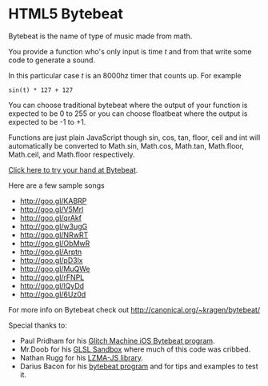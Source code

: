 HTML5 Bytebeat
==============

Bytebeat is the name of type of music made from math.

You provide a function who's only input is time *t* and from that write some code to generate a sound.

In this particular case *t* is an 8000hz timer that counts up. For example

    sin(t) * 127 + 127

You can choose traditional bytebeat where the output of your function is expected to be 0 to 255
or you can choose floatbeat where the output is expected to be -1 to +1.

Functions are just plain JavaScript though sin, cos, tan, floor, ceil and int will automatically be converted
to Math.sin, Math.cos, Math.tan, Math.floor, Math.ceil, and Math.floor respectively.

[Click here to try your hand at Bytebeat](http://greggman.com/downloads/examples/html5bytebeat/html5bytebeat.html).

Here are a few sample songs

* http://goo.gl/KABRP
* http://goo.gl/V5Mrl
* http://goo.gl/qrAkf
* http://goo.gl/w3ugG
* http://goo.gl/NRwRT
* http://goo.gl/ObMwR
* http://goo.gl/Arptn
* http://goo.gl/pD3lx
* http://goo.gl/MuQWe
* http://goo.gl/rFNPL
* http://goo.gl/lQyDd
* http://goo.gl/6Uz0d

For more info on Bytebeat check out <http://canonical.org/~kragen/bytebeat/>

Special thanks to:

* Paul Pridham for his [Glitch Machine iOS Bytebeat program](http://madgarden.net/apps/glitch-machine/).
* Mr.Doob for his [GLSL Sandbox](http://mrdoob.com/projects/glsl_sandbox/) where much of this code was cribbed.
* Nathan Rugg for his [LZMA-JS library](https://github.com/nmrugg/LZMA-JS).
* Darius Bacon for his [bytebeat program](https://github.com/darius/bytebeat) and for tips and examples to test it.


